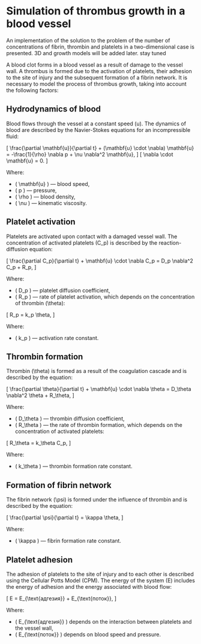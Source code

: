 # Simulation of thrombus growth in a blood vessel

An implementation of the solution to the problem of the number of concentrations of fibrin, thrombin and platelets in a two-dimensional case is presented. 3D and growth models will be added later. stay tuned

A blood clot forms in a blood vessel as a result of damage to the vessel wall. A thrombus is formed due to the activation of platelets, their adhesion to the site of injury and the subsequent formation of a fibrin network. It is necessary to model the process of thrombus growth, taking into account the following factors:

## Hydrodynamics of blood

Blood flows through the vessel at a constant speed \(u\). The dynamics of blood are described by the Navier-Stokes equations for an incompressible fluid:

\[
\frac{\partial \mathbf{u}}{\partial t} + (\mathbf{u} \cdot \nabla) \mathbf{u} = -\frac{1}{\rho} \nabla p + \nu \nabla^2 \mathbf{u},
\]
\[
\nabla \cdot \mathbf{u} = 0.
\]

Where:
- \( \mathbf{u} \) — blood speed,
- \( p \) — pressure,
- \( \rho \) — blood density,
- \( \nu \) — kinematic viscosity.

## Platelet activation

Platelets are activated upon contact with a damaged vessel wall. The concentration of activated platelets \(C_p\) is described by the reaction-diffusion equation:

\[
\frac{\partial C_p}{\partial t} + \mathbf{u} \cdot \nabla C_p = D_p \nabla^2 C_p + R_p,
\]

Where:
- \( D_p \) — platelet diffusion coefficient,
- \( R_p \) — rate of platelet activation, which depends on the concentration of thrombin \(\theta\):

\[
R_p = k_p \theta,
\]

Where:
- \( k_p \) — activation rate constant.

## Thrombin formation

Thrombin \(\theta\) is formed as a result of the coagulation cascade and is described by the equation:

\[
\frac{\partial \theta}{\partial t} + \mathbf{u} \cdot \nabla \theta = D_\theta \nabla^2 \theta + R_\theta,
\]

Where:
- \( D_\theta \) — thrombin diffusion coefficient,
- \( R_\theta \) — the rate of thrombin formation, which depends on the concentration of activated platelets:

\[
R_\theta = k_\theta C_p,
\]

Where:
- \( k_\theta \) — thrombin formation rate constant.

## Formation of fibrin network

The fibrin network \(\psi\) is formed under the influence of thrombin and is described by the equation:

\[
\frac{\partial \psi}{\partial t} = \kappa \theta,
\]

Where:
- \( \kappa \) — fibrin formation rate constant.

## Platelet adhesion

The adhesion of platelets to the site of injury and to each other is described using the Cellular Potts Model (CPM). The energy of the system \(E\) includes the energy of adhesion and the energy associated with blood flow:

\[
E = E_{\text{адгезия}} + E_{\text{поток}},
\]

Where:
- \( E_{\text{адгезия}} \) depends on the interaction between platelets and the vessel wall,
- \( E_{\text{поток}} \) depends on blood speed and pressure.

